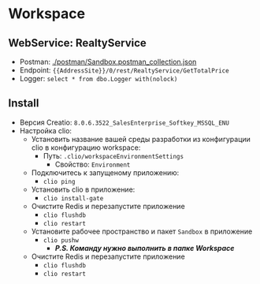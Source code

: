 # Workspace

## WebService: RealtyService

* Postman: [./postman/Sandbox.postman_collection.json](./postman/Sandbox.postman_collection.json)
* Endpoint: `{{AddressSite}}/0/rest/RealtyService/GetTotalPrice`
* Logger: `select * from dbo.Logger with(nolock)`

## Install

* Версия Creatio: `8.0.6.3522_SalesEnterprise_Softkey_MSSQL_ENU`
* Настройка clio:
  * Установить название вашей среды разработки из конфигурации clio в конфигурацию workspace: 
    * Путь: `.clio/workspaceEnvironmentSettings`
      * Свойство: `Environment`
  * Подключитесь к запущеному приложению:
    * `clio ping`
  * Установить clio в приложение:
    * `clio install-gate`
  * Очистите Redis и перезапустите приложение
    * `clio flushdb`
    * `clio restart`
  * Установите рабочее пространство и пакет `Sandbox` в приложение
    * `clio pushw` 
      * ***P.S. Команду нужно выполнить в папке Workspace***
  * Очистите Redis и перезапустите приложение
    * `clio flushdb`
    * `clio restart`
